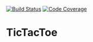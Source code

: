 [![Build Status](https://travis-ci.org/PowerRangersHug/TicTacToe.png)](https://travis-ci.org/PowerRangersHug/TicTacToe)
[![Code Coverage](https://img.shields.io/codecov/c/github/PowerRangersHug/TicTacToe/codeCoverage.svg)](https://codecov.io/github/pvorb/property-providers?branch=develop)
# TicTacToe
